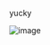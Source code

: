 yucky

![image](https://user-images.githubusercontent.com/56010135/140568601-46c196af-b328-4f95-80fc-32bb078f790a.png)
